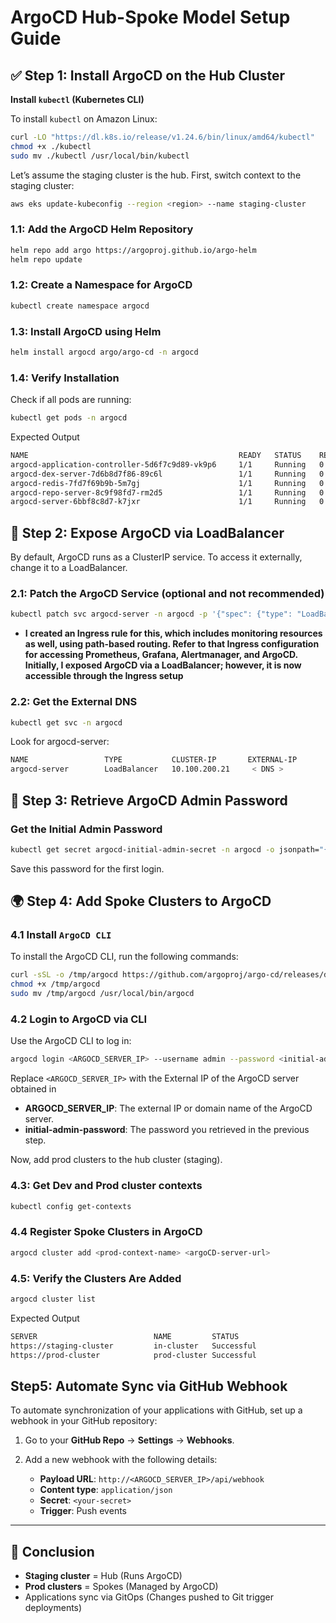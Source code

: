 # ArgoCD Hub-Spoke Model Setup Guide

## ✅ Step 1: Install ArgoCD on the Hub Cluster

**Install `kubectl` (Kubernetes CLI)**

To install `kubectl` on Amazon Linux:

```bash
curl -LO "https://dl.k8s.io/release/v1.24.6/bin/linux/amd64/kubectl"
chmod +x ./kubectl
sudo mv ./kubectl /usr/local/bin/kubectl
```

Let’s assume the staging cluster is the hub. First, switch context to the staging cluster:

```bash
aws eks update-kubeconfig --region <region> --name staging-cluster
```

### 1.1: Add the ArgoCD Helm Repository

```bash
helm repo add argo https://argoproj.github.io/argo-helm
helm repo update

```

### 1.2: Create a Namespace for ArgoCD
```bash
kubectl create namespace argocd
```

### 1.3: Install ArgoCD using Helm
```bash
helm install argocd argo/argo-cd -n argocd
```

### 1.4: Verify Installation
Check if all pods are running:
```bash
kubectl get pods -n argocd
```
Expected Output

```bash
NAME                                               READY   STATUS    RESTARTS   AGE
argocd-application-controller-5d6f7c9d89-vk9p6     1/1     Running   0          1m
argocd-dex-server-7d6b8d7f86-89c6l                 1/1     Running   0          1m
argocd-redis-7fd7f69b9b-5m7gj                      1/1     Running   0          1m
argocd-repo-server-8c9f98fd7-rm2d5                 1/1     Running   0          1m
argocd-server-6bbf8c8d7-k7jxr                      1/1     Running   0          1m
```

## 🔧 Step 2: Expose ArgoCD via LoadBalancer
By default, ArgoCD runs as a ClusterIP service. To access it externally, change it to a LoadBalancer.

### 2.1: Patch the ArgoCD Service (optional and not recommended)

```bash
kubectl patch svc argocd-server -n argocd -p '{"spec": {"type": "LoadBalancer"}}'
```

  - **I created an Ingress rule for this, which includes monitoring resources as well, using path-based routing. Refer to that Ingress configuration for accessing Prometheus, Grafana, Alertmanager, and ArgoCD. Initially, I exposed ArgoCD via a LoadBalancer; however, it is now accessible through the Ingress setup**

### 2.2: Get the External DNS
```bash
kubectl get svc -n argocd
```
Look for argocd-server:

```bash
NAME                 TYPE           CLUSTER-IP       EXTERNAL-IP    
argocd-server        LoadBalancer   10.100.200.21     < DNS >        
```

## 🔐 Step 3: Retrieve ArgoCD Admin Password
### Get the Initial Admin Password
```bash
kubectl get secret argocd-initial-admin-secret -n argocd -o jsonpath="{.data.password}" | base64 -d
```
Save this password for the first login.

## 🌍 Step 4: Add Spoke Clusters to ArgoCD

### 4.1 **Install `ArgoCD CLI`**
To install the ArgoCD CLI, run the following commands:

```bash
curl -sSL -o /tmp/argocd https://github.com/argoproj/argo-cd/releases/download/v2.6.3/argocd-linux-amd64
chmod +x /tmp/argocd
sudo mv /tmp/argocd /usr/local/bin/argocd
```

### 4.2 Login to ArgoCD via CLI

Use the ArgoCD CLI to log in:

```bash
argocd login <ARGOCD_SERVER_IP> --username admin --password <initial-admin-password>
```
Replace `<ARGOCD_SERVER_IP>` with the External IP of the ArgoCD server obtained in

- **ARGOCD_SERVER_IP**: The external IP or domain name of the ArgoCD server.
- **initial-admin-password**: The password you retrieved in the previous step.

Now, add prod clusters to the hub cluster (staging).

### 4.3: Get Dev and Prod cluster contexts
```bash
kubectl config get-contexts
```

### 4.4 Register Spoke Clusters in ArgoCD
```bash
argocd cluster add <prod-context-name> <argoCD-server-url>
```

### 4.5: Verify the Clusters Are Added
```bash
argocd cluster list
```
Expected Output
```bash
SERVER                          NAME         STATUS
https://staging-cluster         in-cluster   Successful
https://prod-cluster            prod-cluster Successful
```

## Step5: Automate Sync via GitHub Webhook

To automate synchronization of your applications with GitHub, set up a webhook in your GitHub repository:

1. Go to your **GitHub Repo** → **Settings** → **Webhooks**.

2. Add a new webhook with the following details:

   - **Payload URL**: `http://<ARGOCD_SERVER_IP>/api/webhook`
   - **Content type**: `application/json`
   - **Secret**: `<your-secret>`
   - **Trigger**: Push events

---

## 🎯 Conclusion

- **Staging cluster** = Hub (Runs ArgoCD)
- **Prod clusters** = Spokes (Managed by ArgoCD)
- Applications sync via GitOps (Changes pushed to Git trigger deployments)






